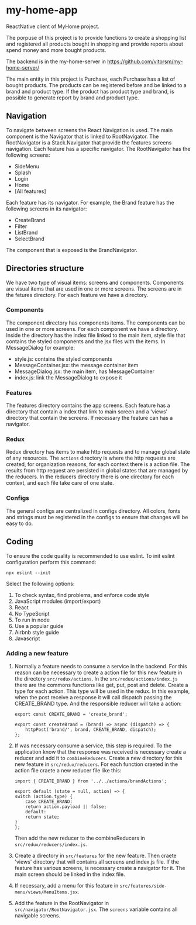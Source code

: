 # my-home-app
ReactNative client of MyHome project.

The porpuse of this project is to provide functions to create a shopping list and registered all products bought in shopping and provide reports about spend money and more bought products.

The backend is in the my-home-server in https://github.com/vitorsm/my-home-server/

The main entity in this project is Purchase, each Purchase has a list of bought products.
The products can be registered before and be linked to a brand and product type. If the product has product type and brand, is possible to generate report by brand and product type.


## Navigation

To navigate between screens the React Navigation is used. The main component is the Navigator that is linked to RootNavigator. The RootNavigator is a Stack.Navigator that provide the features screens navigation. Each feature has a specific navigator. The RootNavigator has the following screens:

* SideMenu
* Splash
* Login
* Home
* [All features]

Each feature has its navigator. For example, the Brand feature has the following screens in its navigator:

* CreateBrand
* Filter
* ListBrand
* SelectBrand

The component that is exposed is the BrandNavigator.

## Directories structure

We have two type of visual items: screens and components. Components are visual items that are used in one or more screens. The screens are in the fetures directory. For each feature we have a directory.

### Components

The component directory has components items. The components can be used in one or more screens. For each component we have a directory. Inside the directory has the index file linked to the main item, style file that contains the styled components and the jsx files with the items. In MessageDialog for example:

* style.js: contains the styled components
* MessageContainer.jsx: the message container item
* MessageDialog.jsx: the main item, has MessageContainer
* index.js: link the MessageDialog to expose it

### Features

The features directory contains the app screens. Each feature has a directory that contain a index that link to main screen and a 'views' directory that contain the screens. If necessary the feature can has a navigator.

### Redux

Redux directory has items to make http requests and to manage global state of any resources. The ```actions``` directory is where the http requests are created, for organization reasons, for each context there is a action file. The results from http request are persisted in global states that are managed by the reducers. In the reducers directory there is one directory for each context, and each file take care of one state.

### Configs

The general configs are centralized in configs directory. All colors, fonts and strings must be registered in the configs to ensure that changes will be easy to do.

## Coding

To ensure the code quality is recommended to use eslint. To init eslint configuration perform this command:
```
npx eslint --init
```

Select the following options:
1. To check syntax, find problems, and enforce code style
1. JavaScript modules (import/export)
1. React
1. No TypeScript
1. To run in node
1. Use a popular guide
1. Airbnb style guide
1. Javascript


### Adding a new feature

1. Normally a feature needs to consume a service in the backend. For this reason can be necessary to create a action file for this new feature in the directory ```src/redux/actions```. In the ```src/redux/actions/index.js``` there are the commons functions like get, put, post and delete. Create a type for each action. This type will be used in the redux. In this example, when the post receive a response it will call dispatch passing the CREATE_BRAND type. And the responsible reducer will take a action:
    ```
    export const CREATE_BRAND = 'create_brand';

    export const createBrand = (brand) => async (dispatch) => {
        httpPost('brand/', brand, CREATE_BRAND, dispatch);
    };

    ```

1. If was necessary consume a service, this step is required. To the application know that the response was received is necessary create a reducer and add it to ```combineReducers```. Create a new directory for this new feature in ```src/redux/reducers```. For each function craeted in the action file craete a new reducer file like this:

    ```
    import { CREATE_BRAND } from '../../actions/brandActions';

    export default (state = null, action) => {
    switch (action.type) {
        case CREATE_BRAND:
        return action.payload || false;
        default:
        return state;
    }
    };

    ```
    Then add the new reducer to the combineReducers in ```src/redux/reducers/index.js```.

1. Create a directory in ```src/features``` for the new feature. Then craete 'views' directory that will contains all screens and index.js file. If the feature has various screens, is necessary create a navigator for it. The main screen should be linked in the index file.

1. If necessary, add a menu for this feature in ```src/features/side-menu/views/MenuItems.jsx```.

1. Add the feature in the RootNavigator in ```src/navigator/RootNavigator.jsx```. The ```screens``` variable contains all navigable screens.
